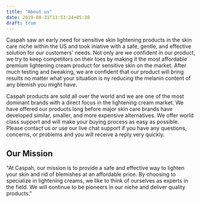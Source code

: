 ```yaml
---
title: "About us"
date: 2019-08-31T13:53:24+05:30
draft: true
---
```


 Caspah saw an early need for sensitive skin lightening products in the skin care niche within the US and took iniative with a safe, gentle, and effective solution for our customers' needs. Not only are we confident in our product, we try to keep competitors on their toes by making it the most affordable premium lightening cream product for sensitive skin on the market. After much testing and tweaking, we are confident that our product will bring results no matter what your situation is ny reducing the melanin content of any blemish you might have.

Caspah products are sold all over the world and we are one of the most dominant brands with a direct focus in the lightening cream market. We have offered our products long before major skin care brands have developed similar, smaller, and more expensive alternatives. We offer world class support and will make your buying process as easy as possible. Please contact us or use our live chat support if you have any questions, concerns, or problems and you will receive a reply very quickly.

## Our Mission

"At Caspah, our mission is to provide a safe and effective way to lighten your skin and rid of blemishes at an affordable price. By choosing to specialize in lightening creams, we like to think of ourselves as experts in the field. We will continue to be pioneers in our niche and deliver quality products."